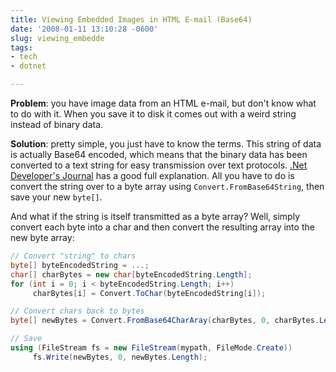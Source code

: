 ```yaml
---
title: Viewing Embedded Images in HTML E-mail (Base64)
date: '2008-01-11 13:10:28 -0600'
slug: viewing_embedde
tags:
- tech
- dotnet

---
```


**Problem**: you have image data from an HTML e-mail, but don't know what to do
with it. When you save it to disk it comes out with a weird string instead of
binary data.

**Solution**: pretty simple, you just have to know the terms. This string of
data is actually Base64 encoded, which means that the binary data has been
converted to a text string for easy transmission over text protocols. [.Net Developer's Journal](http://dotnet.sys-con.com/read/192527.htm)
has a good full explanation. All you have to do is convert the string over to a
byte array using `Convert.FromBase64String`, then save your new `byte[]`.

<!-- truncate -->

And what if the string is itself transmitted as a byte array? Well, simply
convert each byte into a char and then convert the resulting array into the new
byte array:

```csharp
// Convert "string" to chars
byte[] byteEncodedString = ...;
char[] charBytes = new char[byteEncodedString.Length];
for (int i = 0; i < byteEncodedString.Length; i++)
     charBytes[i] = Convert.ToChar(byteEncodedString[i]);

// Convert chars back to bytes
byte[] newBytes = Convert.FromBase64CharAray(charBytes, 0, charBytes.Length);

// Save
using (FileStream fs = new FileStream(mypath, FileMode.Create))
     fs.Write(newBytes, 0, newBytes.Length);
```
